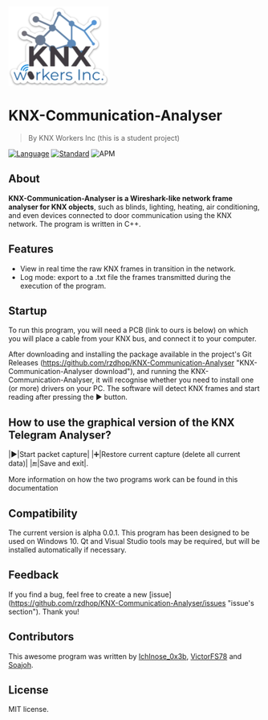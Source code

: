 ![KNX-CA Windows Logo](https://raw.githubusercontent.com/rzdhop/KNX-Communication-Analyser/gh-pages/assets/logo.png)

# KNX-Communication-Analyser

> By KNX Workers Inc (this is a student project)

[![Language](https://img.shields.io/badge/language-C++-blue.svg)](https://isocpp.org/)
[![Standard](https://img.shields.io/badge/C%2B%2B-11-blue.svg)](https://en.wikipedia.org/wiki/C%2B%2B#Standardization)
![APM](https://img.shields.io/apm/l/vim-mode)

## About

**KNX-Communication-Analyser is a Wireshark-like network frame analyser for KNX objects**, such as blinds, lighting, heating, air conditioning, and even devices connected to door communication using the KNX network. The program is written in C++.

## Features

* View in real time the raw KNX frames in transition in the network.
* Log mode: export to a .txt file the frames transmitted during the execution of the program.

## Startup

To run this program, you will need a PCB (link to ours is below) on which you will place a cable from your KNX bus, and connect it to your computer.  
  
After downloading and installing the package available in the project's Git Releases (<https://github.com/rzdhop/KNX-Communication-Analyser> "KNX-Communication-Analyser download"), and running the KNX-Communication-Analyser, it will recognise whether you need to install one (or more) drivers on your PC.
The software will detect KNX frames and start reading after pressing the ▶️ button.

## How to use the graphical version of the KNX Telegram Analyser?

|▶️|Start packet capture|
|➕|Restore current capture (delete all current data)|
|🔚|Save and exit|.

More information on how the two programs work can be found in this documentation

## Compatibility

The current version is alpha 0.0.1.
This program has been designed to be used on Windows 10. Qt and Visual Studio tools may be required, but will be installed automatically if necessary.

## Feedback

If you find a bug, feel free to create a new [issue] (<https://github.com/rzdhop/KNX-Communication-Analyser/issues> "issue's section"). Thank you!

## Contributors

This awesome program was written by [IchInose_0x3b](https://github.com/rzdhop "IchInose_0x3b GitHub profile"), [VictorFS78](https://github.com/VictorFS78 "VictorFS78 GitHub profile") and [Soajoh](https://github.com/Soajoh "Soajoh GitHub profile").

## License

MIT license.


